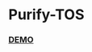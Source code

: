 # Purify-TOS

### [DEMO](https://www.freeprivacypolicy.com/privacy/view/9346d2e3b26ec8fd1b2bb8e9b575efe5)

